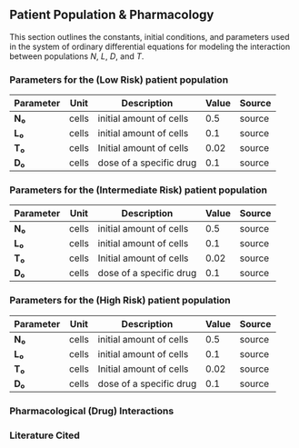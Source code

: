 ## Patient Population & Pharmacology

This section outlines the constants, initial conditions, and parameters used in the system of ordinary differential equations for modeling the interaction between populations $N$, $L$, $D$, and $T$.

### Parameters for the (Low Risk) patient population
| **Parameter** | **Unit**          | **Description**          | **Value** | **Source**   |
|---------------|--------------------|------------------------------------|-----------|------------------|
| **N₀**        | cells               | initial amount of cells          | 0.5       | source         |
| **L₀**        | cells               | initial amount of cells          | 0.1       |  source         |
| **T₀**        | cells               | Initial amount of cells          | 0.02     | source         |
| **D₀**        | cells               | dose of a specific drug       | 0.1       | source         |

### Parameters for the (Intermediate Risk) patient population
| **Parameter** | **Unit**          | **Description**          | **Value** | **Source**   |
|---------------|--------------------|------------------------------------|-----------|------------------|
| **N₀**        | cells               | initial amount of cells          | 0.5       | source         |
| **L₀**        | cells               | initial amount of cells          | 0.1       |  source         |
| **T₀**        | cells               | Initial amount of cells          | 0.02     | source         |
| **D₀**        | cells               | dose of a specific drug       | 0.1       | source         |


### Parameters for the (High Risk) patient population
| **Parameter** | **Unit**          | **Description**          | **Value** | **Source**   |
|---------------|--------------------|------------------------------------|-----------|------------------|
| **N₀**        | cells               | initial amount of cells          | 0.5       | source         |
| **L₀**        | cells               | initial amount of cells          | 0.1       |  source         |
| **T₀**        | cells               | Initial amount of cells          | 0.02     | source         |
| **D₀**        | cells               | dose of a specific drug       | 0.1       | source         |


### Pharmacological (Drug) Interactions

### Literature Cited


